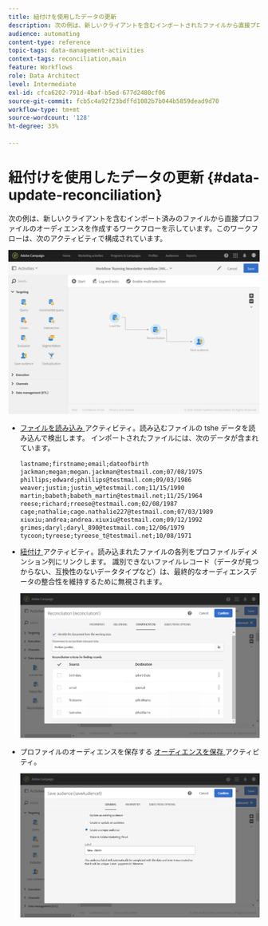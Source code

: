 ```yaml
---
title: 紐付けを使用したデータの更新
description: 次の例は、新しいクライアントを含むインポートされたファイルから直接プロファイルのオーディエンスを作成するワークフローを示しています。
audience: automating
content-type: reference
topic-tags: data-management-activities
context-tags: reconciliation,main
feature: Workflows
role: Data Architect
level: Intermediate
exl-id: cfca6202-791d-4baf-b5ed-677d2480cf06
source-git-commit: fcb5c4a92f23bdffd1082b7b044b5859dead9d70
workflow-type: tm+mt
source-wordcount: '128'
ht-degree: 33%

---
```


# 紐付けを使用したデータの更新 {#data-update-reconciliation}

次の例は、新しいクライアントを含むインポート済みのファイルから直接プロファイルのオーディエンスを作成するワークフローを示しています。このワークフローは、次のアクティビティで構成されています。

![](assets/identification_example2.png)

* [ ファイルを読み込み ](../../automating/using/load-file.md) アクティビティ。読み込むファイルの tshe データを読み込んで検出します。 インポートされたファイルには、次のデータが含まれています。

  ```
  lastname;firstname;email;dateofbirth
  jackman;megan;megan.jackman@testmail.com;07/08/1975
  phillips;edward;phillips@testmail.com;09/03/1986
  weaver;justin;justin_w@testmail.com;11/15/1990
  martin;babeth;babeth_martin@testmail.net;11/25/1964
  reese;richard;rreese@testmail.com;02/08/1987
  cage;nathalie;cage.nathalie227@testmail.com;07/03/1989
  xiuxiu;andrea;andrea.xiuxiu@testmail.com;09/12/1992
  grimes;daryl;daryl_890@testmail.com;12/06/1979
  tycoon;tyreese;tyreese_t@testmail.net;10/08/1971
  ```

* [ 紐付け ](../../automating/using/reconciliation.md) アクティビティ。読み込まれたファイルの各列をプロファイルディメンション列にリンクします。 識別できないファイルレコード（データが見つからない、互換性のないデータタイプなど）は、最終的なオーディエンスデータの整合性を維持するために無視されます。

  ![](assets/identification_example1.png)

* プロファイルのオーディエンスを保存する [ オーディエンスを保存 ](../../automating/using/save-audience.md) アクティビティ。

  ![](assets/identification_example3.png)
